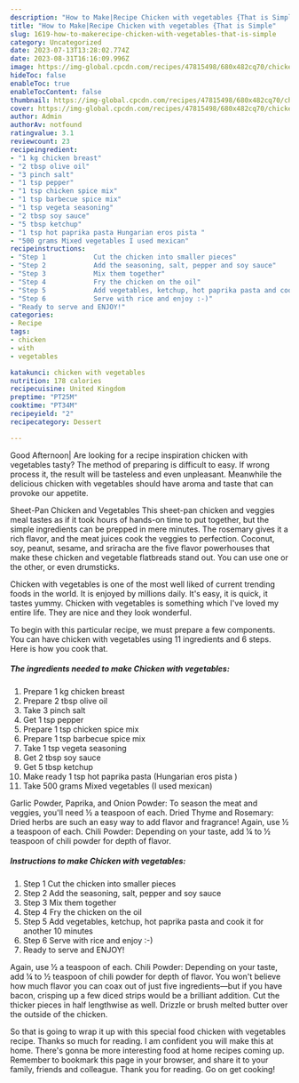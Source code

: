 ```yaml
---
description: "How to Make|Recipe Chicken with vegetables {That is Simple"
title: "How to Make|Recipe Chicken with vegetables {That is Simple"
slug: 1619-how-to-makerecipe-chicken-with-vegetables-that-is-simple
category: Uncategorized
date: 2023-07-13T13:28:02.774Z
date: 2023-08-31T16:16:09.996Z
image: https://img-global.cpcdn.com/recipes/47815498/680x482cq70/chicken-with-vegetables-recipe-main-photo.jpg
hideToc: false
enableToc: true
enableTocContent: false
thumbnail: https://img-global.cpcdn.com/recipes/47815498/680x482cq70/chicken-with-vegetables-recipe-main-photo.jpg
cover: https://img-global.cpcdn.com/recipes/47815498/680x482cq70/chicken-with-vegetables-recipe-main-photo.jpg
author: Admin
authorAv: notfound
ratingvalue: 3.1
reviewcount: 23
recipeingredient:
- "1 kg chicken breast"
- "2 tbsp olive oil"
- "3 pinch salt"
- "1 tsp pepper"
- "1 tsp chicken spice mix"
- "1 tsp barbecue spice mix"
- "1 tsp vegeta seasoning"
- "2 tbsp soy sauce"
- "5 tbsp ketchup"
- "1 tsp hot paprika pasta Hungarian eros pista "
- "500 grams Mixed vegetables I used mexican"
recipeinstructions:
- "Step 1            Cut the chicken into smaller pieces"
- "Step 2            Add the seasoning, salt, pepper and soy sauce"
- "Step 3            Mix them together"
- "Step 4            Fry the chicken on the oil"
- "Step 5            Add vegetables, ketchup, hot paprika pasta and cook it for another 10 minutes"
- "Step 6            Serve with rice and enjoy :-)"
- "Ready to serve and ENJOY!"
categories:
- Recipe
tags:
- chicken
- with
- vegetables

katakunci: chicken with vegetables 
nutrition: 178 calories
recipecuisine: United Kingdom
preptime: "PT25M"
cooktime: "PT34M"
recipeyield: "2"
recipecategory: Dessert

---
```



Good Afternoon| Are looking for a recipe inspiration chicken with vegetables tasty? The method of preparing is difficult to easy. If wrong process it, the result will be tasteless and even unpleasant. Meanwhile the delicious chicken with vegetables should have aroma and taste that can provoke our appetite.





Sheet-Pan Chicken and Vegetables This sheet-pan chicken and veggies meal tastes as if it took hours of hands-on time to put together, but the simple ingredients can be prepped in mere minutes. The rosemary gives it a rich flavor, and the meat juices cook the veggies to perfection. Coconut, soy, peanut, sesame, and sriracha are the five flavor powerhouses that make these chicken and vegetable flatbreads stand out. You can use one or the other, or even drumsticks.

Chicken with vegetables is one of the most well liked of current trending foods in the world. It is enjoyed by millions daily. It's easy, it is quick, it tastes yummy. Chicken with vegetables is something which I've loved my entire life. They are nice and they look wonderful.


To begin with this particular recipe, we must prepare a few components. You can have chicken with vegetables using 11 ingredients and 6 steps. Here is how you cook that.

<!--inarticleads1-->

##### The ingredients needed to make Chicken with vegetables:

1. Prepare 1 kg chicken breast
1. Prepare 2 tbsp olive oil
1. Take 3 pinch salt
1. Get 1 tsp pepper
1. Prepare 1 tsp chicken spice mix
1. Prepare 1 tsp barbecue spice mix
1. Take 1 tsp vegeta seasoning
1. Get 2 tbsp soy sauce
1. Get 5 tbsp ketchup
1. Make ready 1 tsp hot paprika pasta (Hungarian eros pista )
1. Take 500 grams Mixed vegetables (I used mexican)


Garlic Powder, Paprika, and Onion Powder: To season the meat and veggies, you&#39;ll need ½ a teaspoon of each. Dried Thyme and Rosemary: Dried herbs are such an easy way to add flavor and fragrance! Again, use ½ a teaspoon of each. Chili Powder: Depending on your taste, add ¼ to ½ teaspoon of chili powder for depth of flavor. 

<!--inarticleads2-->

##### Instructions to make Chicken with vegetables:

1. Step 1            Cut the chicken into smaller pieces
1. Step 2            Add the seasoning, salt, pepper and soy sauce
1. Step 3            Mix them together
1. Step 4            Fry the chicken on the oil
1. Step 5            Add vegetables, ketchup, hot paprika pasta and cook it for another 10 minutes
1. Step 6            Serve with rice and enjoy :-)
1. Ready to serve and ENJOY!

Again, use ½ a teaspoon of each. Chili Powder: Depending on your taste, add ¼ to ½ teaspoon of chili powder for depth of flavor. You won&#39;t believe how much flavor you can coax out of just five ingredients—but if you have bacon, crisping up a few diced strips would be a brilliant addition. Cut the thicker pieces in half lengthwise as well. Drizzle or brush melted butter over the outside of the chicken. 

So that is going to wrap it up with this special food chicken with vegetables recipe. Thanks so much for reading. I am confident you will make this at home. There's gonna be more interesting food at home recipes coming up. Remember to bookmark this page in your browser, and share it to your family, friends and colleague. Thank you for reading. Go on get cooking!
